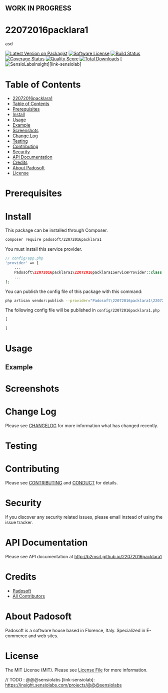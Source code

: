 ## WORK IN PROGRESS
# 22072016packlara1
asd

[![Latest Version on Packagist][ico-version]][link-packagist]
[![Software License][ico-license]](LICENSE.md)
[![Build Status][ico-travis]][link-travis]
[![Coverage Status][ico-scrutinizer]][link-scrutinizer]
[![Quality Score][ico-code-quality]][link-code-quality]
[![Total Downloads][ico-downloads]][link-downloads]
[![SensioLabsInsight][ico-sensiolab]][link-sensiolab]

Table of Contents
=================

  * [22072016packlara1](#22072016packlara1)
  * [Table of Contents](#table-of-contents)
  * [Prerequisites](#prerequisites)
  * [Install](#install)
  * [Usage](#usage)
  * [Example](#example)
  * [Screenshots](#screenshots)
  * [Change Log](#change-log)
  * [Testing](#testing)
  * [Contributing](#contributing)
  * [Security](#security)
  * [API Documentation](#api-documentation)
  * [Credits](#credits)
  * [About Padosoft](#about-padosoft)
  * [License](#license)

# Prerequisites

# Install

This package can be installed through Composer.

``` bash
composer require padosoft/22072016packlara1
```
You must install this service provider.

``` php
// config/app.php
'provider' => [
    ...
    Padosoft\22072016packlara1\22072016packlara1ServiceProvider::class,
    ...
];
```

You can publish the config file of this package with this command:
``` bash
php artisan vendor:publish --provider="Padosoft\22072016packlara1\22072016packlara1ServiceProvider"
```
The following config file will be published in `config/22072016packlara1.php`
``` php
[

]
```

# Usage

## Example

# Screenshots

# Change Log
Please see [CHANGELOG](CHANGELOG.md) for more information what has changed recently.

# Testing

# Contributing

Please see [CONTRIBUTING](CONTRIBUTING.md) and [CONDUCT](CONDUCT.md) for details.

# Security

If you discover any security related issues, please email  instead of using the issue tracker.

# API Documentation

Please see API documentation at http://b2msrl.github.io/22072016packlara1

# Credits

- [Padosoft](https://github.com/padosoft)
- [All Contributors](../../contributors)

# About Padosoft
Padosoft is a software house based in Florence, Italy. Specialized in E-commerce and web sites.

# License

The MIT License (MIT). Please see [License File](LICENSE.md) for more information.


[ico-version]: https://img.shields.io/packagist/v/padosoft/22072016packlara1.svg?style=flat-square
[ico-license]: https://img.shields.io/badge/license-MIT-brightgreen.svg?style=flat-square
[ico-travis]: https://img.shields.io/travis/padosoft/22072016packlara1/master.svg?style=flat-square
[ico-scrutinizer]: https://img.shields.io/scrutinizer/coverage/g/padosoft/22072016packlara1.svg?style=flat-square
[ico-code-quality]: https://img.shields.io/scrutinizer/g/padosoft/22072016packlara1.svg?style=flat-square
[ico-downloads]: https://img.shields.io/packagist/dt/padosoft/22072016packlara1.svg?style=flat-square
[ico-sensiolab]: https://insight.sensiolabs.com/projects/@@@sensiolab/small.png

[link-packagist]: https://packagist.org/packages/padosoft/22072016packlara1
[link-travis]: https://travis-ci.org/padosoft/22072016packlara1
[link-scrutinizer]: https://scrutinizer-ci.com/g/padosoft/22072016packlara1/code-structure
[link-code-quality]: https://scrutinizer-ci.com/g/padosoft/22072016packlara1
[link-downloads]: https://packagist.org/packages/padosoft/22072016packlara1
// TODO : @@@sensiolabs
[link-sensiolab]: https://insight.sensiolabs.com/projects/@@@sensiolabs
